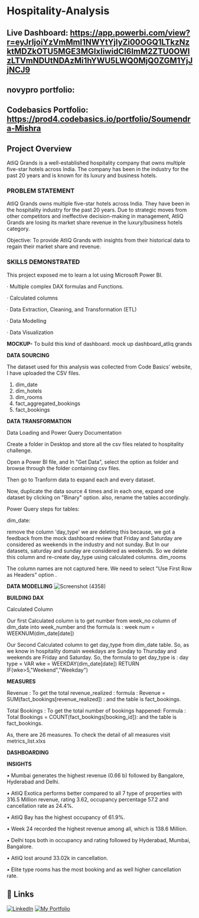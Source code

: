 # Hospitality-Analysis

## Live Dashboard: https://app.powerbi.com/view?r=eyJrIjoiYzVmMmI1NWYtYjIyZi00OGQ1LTkzNzktMDZkOTU5MGE3MGIxIiwidCI6ImM2ZTU0OWIzLTVmNDUtNDAzMi1hYWU5LWQ0MjQ0ZGM1YjJjNCJ9
## novypro portfolio:
## Codebasics Portfolio: https://prod4.codebasics.io/portfolio/Soumendra-Mishra
## Project Overview
AtliQ Grands is a well-established hospitality company that owns multiple five-star hotels across India. The company has been in the industry for the past 20 years and is known for its luxury and business hotels.

### PROBLEM STATEMENT

AtliQ Grands owns multiple five-star hotels across India. They have been in the hospitality industry for the past 20 years. Due to strategic moves from other competitors and ineffective decision-making in management, AtliQ Grands are losing its market share revenue in the luxury/business hotels category.

Objective: To provide AtliQ Grands with insights from their historical data to regain their market share and revenue.

### SKILLS DEMONSTRATED

This project exposed me to learn a lot using Microsoft Power BI.

· Multiple complex DAX formulas and Functions.

· Calculated columns

· Data Extraction, Cleaning, and Transformation (ETL)

· Data Modelling

· Data Visualization

**MOCKUP-** To build this kind of dashboard. mock up dashboard_atliq grands

**DATA SOURCING**

The dataset used for this analysis was collected from Code Basics’ website, I have uploaded the CSV files.

1. dim_date
2. dim_hotels
3. dim_rooms
4. fact_aggregated_bookings
5. fact_bookings

**DATA TRANSFORMATION**

Data Loading and Power Query Documentation

Create a folder in Desktop and store all the csv files related to hospitality challenge.

Open a Power BI file, and In "Get Data", select the option as folder and browse through the folder containing csv files.

Then go to Tranform data to expand each and every dataset.

Now, duplicate the data source 4 times and in each one, expand one dataset by clicking on "Binary" option. also, rename the tables accordingly.

Power Query steps for tables:

dim_date:

remove the column 'day_type' we are deleting this because, we got a feedback from the mock dashboard review that Friday and Saturday are considered as weekends in the industry and not sunday. But In our datasets, saturday and sunday are considered as weekends. So we delete this column and re-create day_type using calculated columns. dim_rooms

The column names are not captured here. We need to select "Use First Row as Headers" option .

**DATA MODELLING**
![Screenshot (4358)](https://github.com/user-attachments/assets/cc0fb9c7-4a95-478b-9fa3-ef0afddb1fce)

**BUILDING DAX**


Calculated Column

Our first Calculated column is to get number from week_no column of dim_date into week_number and the formula is : week num = WEEKNUM(dim_date[date])

Our Second Calculated column to get day_type from dim_date table. So, as we know in hospitality domain weekdays are Sunday to Thursday and weekends are Friday and Saturday. So, the formula to get day_type is : day type = 
VAR wke = WEEKDAY(dim_date[date])
RETURN
IF(wke>5,"Weekend","Weekday")

**MEASURES**

Revenue : To get the total revenue_realized : formula : Revenue = SUM(fact_bookings[revenue_realized]) : and the table is fact_bookings.

Total Bookings : To get the total number of bookings happened: Formula : Total Bookings = COUNT(fact_bookings[booking_id]): and the table is fact_bookings.

As, there are 26 measures. To check the detail of all measures visit metrics_list.xlxs

**DASHBOARDING**



**INSIGHTS**

*•* Mumbai generates the highest revenue (0.66 b) followed by Bangalore, Hyderabad and Delhi.

*•* AtliQ Exotica performs better compared to all 7 type of properties with 316.5 Million revenue, rating 3.62, occupancy percentage 57.2 and cancellation rate as 24.4%.

*•* AtliQ Bay has the highest occupancy of 61.9%.

*•* Week 24 recorded the highest revenue among all, which is 138.6 Million.

*•* Delhi tops both in occupancy and rating followed by Hyderabad, Mumbai, Bangalore.

*•* AtliQ lost around 33.02k in cancellation.

*•* Elite type rooms has the most booking and as well higher cancellation rate.
## 🔗 Links
[![LinkedIn](https://img.shields.io/badge/LinkedIn-Connect-blue?logo=linkedin)](https://www.linkedin.com/in/soumendramishra/) [![My Portfolio](https://img.shields.io/badge/My%20Portfolio-Visit-orange?logo=google-chrome)](https://yourportfolio.com)
